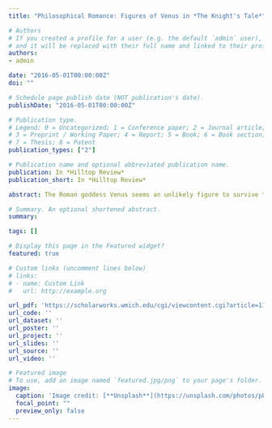 ```yaml
---
title: "Philosophical Romance: Figures of Venus in *The Knight's Tale*"

# Authors
# If you created a profile for a user (e.g. the default `admin` user), write the username (folder name) here 
# and it will be replaced with their full name and linked to their profile.
authors:
- admin

date: "2016-05-01T00:00:00Z"
doi: ""

# Schedule page publish date (NOT publication's date).
publishDate: "2016-05-01T00:00:00Z"

# Publication type.
# Legend: 0 = Uncategorized; 1 = Conference paper; 2 = Journal article;
# 3 = Preprint / Working Paper; 4 = Report; 5 = Book; 6 = Book section;
# 7 = Thesis; 8 = Patent
publication_types: ["2"]

# Publication name and optional abbreviated publication name.
publication: In *Hilltop Review*
publication_short: In *Hilltop Review*

abstract: The Roman goddess Venus seems an unlikely figure to survive the transition from Roman antiquity to the Middle Ages. Catholic Christianity, which grew to be the dominant religion in medieval Europe, is monotheistic. Pagan gods were potential idols and/or rivals to the one God. Furthermore, Venus is a goddess, a powerful female pagan figure. A society in which men were almost exclusively responsible for defining and defending orthodox belief would ostensibly be hostile to goddesses. In spite of this, Venus had a remarkable career in the literature of the Middle Ages, as noted in Theresa Tinkle's Medieval Venuses and Cupids, which emphasizes the presence of not one, but multiple medieval Venuses. Though there are commonalities between these Venuses, each particular Venus varied according to the aims of the individual writer. Any investigation of the medieval Venus requires looking at the nuances of individual texts. However, there is a larger trend of goddess figures in medieval literature that can guide our study.

# Summary. An optional shortened abstract.
summary:

tags: []

# Display this page in the Featured widget?
featured: true

# Custom links (uncomment lines below)
# links:
# - name: Custom Link
#   url: http://example.org

url_pdf: 'https://scholarworks.wmich.edu/cgi/viewcontent.cgi?article=1190&context=hilltopreview'
url_code: ''
url_dataset: ''
url_poster: ''
url_project: ''
url_slides: ''
url_source: ''
url_video: ''

# Featured image
# To use, add an image named `featured.jpg/png` to your page's folder. 
image:
  caption: 'Image credit: [**Unsplash**](https://unsplash.com/photos/pLCdAaMFLTE)'
  focal_point: ""
  preview_only: false
---
```

